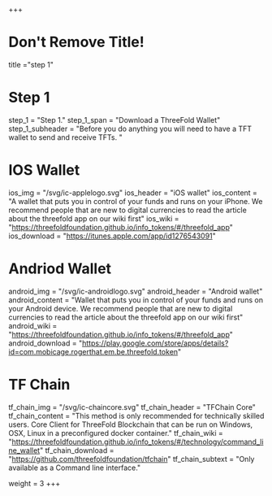 +++
# Don't Remove Title!
title ="step 1"

# Step 1
step_1 = "Step 1."
step_1_span = "Download a ThreeFold Wallet"
step_1_subheader = "Before you do anything you will need to have a TFT wallet to send and receive TFTs. "


# IOS Wallet
ios_img = "/svg/ic-applelogo.svg"
ios_header = "iOS wallet"
ios_content = "A wallet that puts you in control of your funds and runs on your iPhone. We recommend people that are new to digital currencies to read the article about the threefold app on our wiki first"
ios_wiki = "https://threefoldfoundation.github.io/info_tokens/#/threefold_app"
ios_download = "https://itunes.apple.com/app/id1276543091"

# Andriod Wallet
android_img = "/svg/ic-androidlogo.svg"
android_header = "Android wallet"
android_content = "Wallet that puts you in control of your funds and runs on your Android device. We recommend people that are new to digital currencies to read the article about the threefold app on our wiki first"
android_wiki = "https://threefoldfoundation.github.io/info_tokens/#/threefold_app"
android_download = "https://play.google.com/store/apps/details?id=com.mobicage.rogerthat.em.be.threefold.token"

# TF Chain
tf_chain_img = "/svg/ic-chaincore.svg"
tf_chain_header = "TFChain Core"
tf_chain_content = "This method is only recommended for technically skilled users. Core Client for ThreeFold Blockchain that can be run on Windows, OSX, Linux in a preconfigured docker container."
tf_chain_wiki = "https://threefoldfoundation.github.io/info_tokens/#/technology/command_line_wallet"
tf_chain_download = "https://github.com/threefoldfoundation/tfchain"
tf_chain_subtext = "Only available as a Command line interface."

weight = 3
+++
